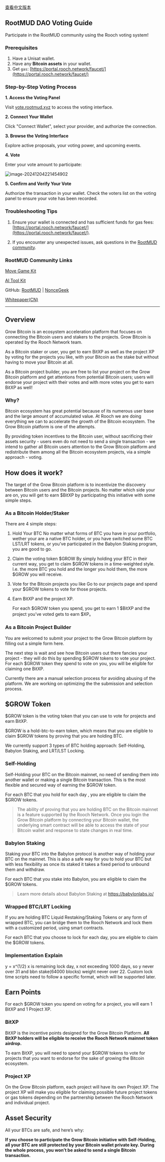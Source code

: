 [查看中文版本](/docs?lang=cn)

## RootMUD DAO Voting Guide

Participate in the RootMUD community using the Rooch voting system!

### Prerequisites

1. Have a Unisat wallet.
2. Have any **Bitcoin assets** in your wallet.
3. Get `gas`: [https://portal.rooch.network/faucet/](https://portal.rooch.network/faucet/)

### Step-by-Step Voting Process

**1. Access the Voting Panel**

Visit [vote.rootmud.xyz](https://vote.rootmud.xyz) to access the voting interface.

**2. Connect Your Wallet**

Click "Connect Wallet", select your provider, and authorize the connection.

**3. Browse the Voting Interface**

Explore active proposals, your voting power, and upcoming events.

**4. Vote**

Enter your vote amount to participate:

![image-20241204221454902](https://p.ipic.vip/jwp6x7.png)

**5. Confirm and Verify Your Vote**

Authorize the transaction in your wallet. Check the voters list on the voting panel to ensure your vote has been recorded.

### Troubleshooting Tips

1. Ensure your wallet is connected and has sufficient funds for gas fees: [https://portal.rooch.network/faucet/](https://portal.rooch.network/faucet/).

2. If you encounter any unexpected issues, ask questions in the [RootMUD community](https://t.me/rootmud).

### RootMUD Community Links

[Move Game Kit](https://move-game-kit.rootmud.xyz)

[AI Tool Kit](https://datai.rootmud.xyz)

GitHub: [RootMUD](https://github.com/rootmud) | [NonceGeek](https://github.com/noncegeek)

[Whitepaper(CN)](https://mp.weixin.qq.com/s/yzIQjbMvcGlzg-IMc7fq4Q)

---

## Overview

Grow Bitcoin is an ecosystem acceleration platform that focuses on connecting the Bitcoin users and stakers to the projects. Grow Bitcoin is operated by the Rooch Network team.

As a Bitcoin staker or user, you get to earn BitXP as well as the project XP by voting for the projects you like, with your Bitcoin as the stake but without having to move your Bitcoin at all.

As a Bitcoin project builder, you are free to list your project on the Grow Bitcoin platform and get attentions from potential Bitcoin users; users will endorse your project with their votes and with more votes you get to earn BitXP as well!

### Why?

Bitcoin ecosystem has great potential because of its numerous user base and the large amount of accumulated value. At Rooch we are doing everything we can to accelerate the growth of the Bitcoin ecosystem. The Grow Bitcoin platform is one of the attempts.

By providing token incentives to the Bitcoin user, without sacrificing their assets security - users even do not need to send a single transaction - we intend to gather all Bitcoin users attention to the Grow Bitcoin platform and redistribute them among all the Bitcoin ecosystem projects, via a simple approach - voting.

## How does it work?

The target of the Grow Bitcoin platform is to incentivize the discovery between Bitcoin users and the Bitcoin projects. No matter which side your are on, you will get to earn $BitXP by participating this initiative with some simple steps.

### As a Bitcoin Holder/Staker

There are 4 simple steps:

1. Hold Your BTC
   No matter what forms of BTC you have in your portfolio, wether your are a native BTC holder, or you have switched some BTC LST/LRT tokens, or you’ve participated in the Babylon Staking program, you are good to go.
2. Claim the voting token $GROW
   By simply holding your BTC in their current way, you get to claim $GROW tokens in a time-weighted style. I.e. the more BTC you hold and the longer you hold them, the more $GROW you will receive.
3. Vote for the Bitcoin projects you like
   Go to our projects page and spend your $GROW tokens to vote for those projects.
4. Earn BitXP and the project XP.

   For each $GROW token you spend, you get to earn 1 $BitXP and the project you’ve voted gets to earn $XP。

### As a Bitcoin Project Builder

You are welcomed to submit your project to the Grow Bitcoin platform by filling out a simple form here.

The next step is wait and see how Bitcoin users out there fancies your project - they will do this by spending $GROW tokens to vote your project. For each $GROW token they spend to vote on you, you will be eligible for claiming one BitXP.

Currently there are a manual selection process for avoiding abusing of the platform. We are working on optimizing the the submission and selection process.

## $GROW Token

$GROW token is the voting token that you can use to vote for projects and earn BitXP.

$GROW is a hold-btc-to-earn token, which means that you are eligible to claim $GROW tokens by proving that you are holding BTC.

We currently support 3 types of BTC holding approach: Self-Holding, Babylon Staking, and LRT/LST Locking.

### **Self-Holding**

Self-Holding your BTC on the Bitcoin mainnet, no need of sending them into another wallet or making a single Bitcoin transaction. This is the most flexible and secured way of earning the $GROW token.

For each BTC that you hold for each day , you are eligible to claim the $GROW tokens.

> The ability of proving that you are holding BTC on the Bitcoin mainnet is a feature supported by the Rooch Network. Once you login the Grow Bitcoin platform by connecting your Bitcoin wallet, the underlying smart contract will be able to access the state of your Bitcoin wallet and response to state changes in real time.

### **Babylon Staking**

Staking your BTC into the Babylon protocol is another way of holding your BTC on the mainnet. This is also a safe way for you to hold your BTC but with less flexibility as once its staked it takes a fixed period to unbound them and withdraw.

For each BTC that you stake into Babylon, you are eligible to claim the $GROW tokens.

> Learn more details about Babylon Staking at https://babylonlabs.io/

### **Wrapped BTC/LRT Locking**

If you are holding BTC Liquid Restaking/Staking Tokens or any form of wrapped BTC, you can bridge them to the Rooch Network and lock them with a customized period, using smart contracts.

For each BTC that you choose to lock for each day, you are eligible to claim the $GROW tokens.

### Implementation Explain

y = x^(1/2) x is remaining lock day, x not exceeding 1000 days, so y never over 31 and bbn stake(64000 blocks) weight never over 22. Custom lock time scripts need to follow a specific format, which will be supported later.

## Earn Points

For each $GROW token you spend on voting for a project, you will earn 1 BitXP and 1 Project XP.

### BitXP

BitXP is the incentive points designed for the Grow Bitcoin Platform. **All BitXP holders will be eligible to receive the Rooch Network mainnet token airdrop.**

To earn BitXP, you will need to spend your $GROW tokens to vote for projects that you want to endorse for the sake of growing the Bitcoin ecosystem.

### Project XP

On the Grow Bitcoin platform, each project will have its own Project XP. The project XP will make you eligible for claiming possible future project tokens or gas tokens depending on the partnership between the Rooch Network and individual project.

## Asset Security

All your BTCs are safe, and here’s why:

**If you choose to participate the Grow Bitcoin initiative with Self-Holding, all your BTC are still protected by your Bitcoin wallet private key. During the whole process, you won’t be asked to send a single Bitcoin transaction.**
